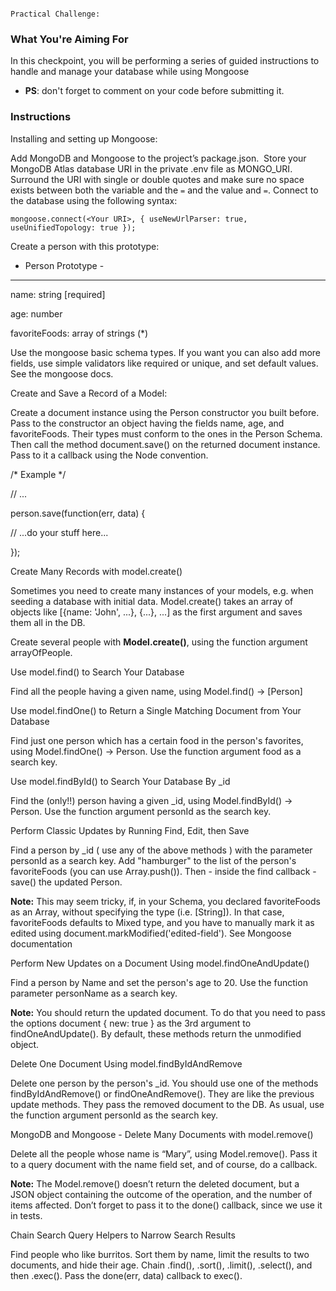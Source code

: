
                                                                    Practical Challenge:

### What You're Aiming For

In
 this checkpoint, you will be performing a series of guided instructions
 to handle and manage your database while using Mongoose

- **PS**: don't forget to comment on your code before submitting it.

### Instructions

Installing and setting up Mongoose:

Add
 MongoDB and Mongoose to the project’s package.json.  Store your MongoDB
 Atlas database URI in the private .env file as MONGO_URI. Surround the
URI with single or double quotes and make sure no space exists between
both the variable and the `=` and the value and `=`. Connect to the
database using the following syntax:

`mongoose.connect(<Your URI>, { useNewUrlParser: true, useUnifiedTopology: true }); `

Create a person with this prototype:

- Person Prototype -
- -------------------

name: string [required]

age: number

favoriteFoods: array of strings (*)

Use
 the mongoose basic schema types. If you want you can also add more
fields, use simple validators like required or unique, and set default
values. See the mongoose docs.

Create and Save a Record of a Model:

Create
 a document instance using the Person constructor you built before. Pass
 to the constructor an object having the fields name, age, and
favoriteFoods. Their types must conform to the ones in the Person
Schema. Then call the method document.save() on the returned document
instance. Pass to it a callback using the Node convention.

/* Example */

// ...

person.save(function(err, data) {

// ...do your stuff here...

});

Create Many Records with model.create()

Sometimes
 you need to create many instances of your models, e.g. when seeding a
database with initial data. Model.create() takes an array of objects
like [{name: 'John', ...}, {...}, ...] as the first argument and saves
them all in the DB.

Create several people with **Model.create()**, using the function argument arrayOfPeople.

Use model.find() to Search Your Database

Find all the people having a given name, using Model.find() -> [Person]

Use model.findOne() to Return a Single Matching Document from Your Database

Find
 just one person which has a certain food in the person's favorites,
using Model.findOne() -> Person. Use the function argument food as a
search key.

Use model.findById() to Search Your Database By _id

Find
 the (only!!) person having a given _id, using Model.findById() ->
Person. Use the function argument personId as the search key.

Perform Classic Updates by Running Find, Edit, then Save

Find
 a person by _id ( use any of the above methods ) with the parameter
personId as a search key. Add "hamburger" to the list of the person's
favoriteFoods (you can use Array.push()). Then - inside the find
callback - save() the updated Person.

**Note:** This
may seem tricky, if, in your Schema, you declared favoriteFoods as an
Array, without specifying the type (i.e. [String]). In that case,
favoriteFoods defaults to Mixed type, and you have to manually mark it
as edited using document.markModified('edited-field'). See Mongoose
documentation

Perform New Updates on a Document Using model.findOneAndUpdate()

Find a person by Name and set the person's age to 20. Use the function parameter personName as a search key.

**Note:** You
 should return the updated document. To do that you need to pass the
options document { new: true } as the 3rd argument to
findOneAndUpdate(). By default, these methods return the unmodified
object.

Delete One Document Using model.findByIdAndRemove

Delete
 one person by the person's _id. You should use one of the methods
findByIdAndRemove() or findOneAndRemove(). They are like the previous
update methods. They pass the removed document to the DB. As usual, use
the function argument personId as the search key.

MongoDB and Mongoose - Delete Many Documents with model.remove()

Delete
 all the people whose name is “Mary”, using Model.remove(). Pass it to a
 query document with the name field set, and of course, do a callback.

**Note:** The
 Model.remove() doesn’t return the deleted document, but a JSON object
containing the outcome of the operation, and the number of items
affected. Don’t forget to pass it to the done() callback, since we use
it in tests.

Chain Search Query Helpers to Narrow Search Results

Find
 people who like burritos. Sort them by name, limit the results to two
documents, and hide their age. Chain .find(), .sort(), .limit(),
.select(), and then .exec(). Pass the done(err, data) callback to
exec().
